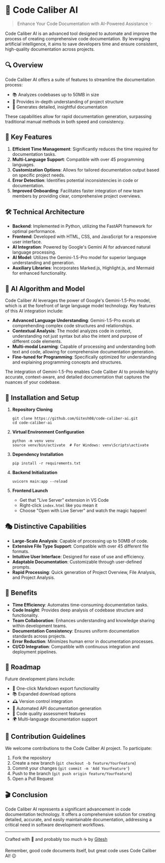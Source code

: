 # 🚀 Code Caliber AI

> Enhance Your Code Documentation with AI-Powered Assistance ✨

Code Caliber AI is an advanced tool designed to automate and improve the process of creating comprehensive code documentation. By leveraging artificial intelligence, it aims to save developers time and ensure consistent, high-quality documentation across projects.

## 🔍 Overview

Code Caliber AI offers a suite of features to streamline the documentation process:

- 📚 Analyzes codebases up to 50MB in size
- 🧠 Provides in-depth understanding of project structure
- 🎨 Generates detailed, insightful documentation

These capabilities allow for rapid documentation generation, surpassing traditional manual methods in both speed and consistency.

## 🌟 Key Features

1. **Efficient Time Management**: Significantly reduces the time required for documentation tasks.
2. **Multi-Language Support**: Compatible with over 45 programming languages.
3. **Customization Options**: Allows for tailored documentation output based on specific project needs.
4. **Error Detection**: Identifies potential inconsistencies in code or documentation.
5. **Improved Onboarding**: Facilitates faster integration of new team members by providing clear, comprehensive project overviews.

## 🛠 Technical Architecture

- **Backend**: Implemented in Python, utilizing the FastAPI framework for optimal performance.
- **Frontend**: Developed with HTML, CSS, and JavaScript for a responsive user interface.
- **AI Integration**: Powered by Google's Gemini AI for advanced natural language processing.
- **AI Model**: Utilizes the Gemini-1.5-Pro model for superior language understanding and generation.
- **Auxiliary Libraries**: Incorporates Marked.js, Highlight.js, and Mermaid for enhanced functionality.

## 🧠 AI Algorithm and Model

Code Caliber AI leverages the power of Google's Gemini-1.5-Pro model, which is at the forefront of large language model technology. Key features of this AI integration include:

- **Advanced Language Understanding**: Gemini-1.5-Pro excels at comprehending complex code structures and relationships.
- **Contextual Analysis**: The model analyzes code in context, understanding not just syntax but also the intent and purpose of different code elements.
- **Multi-modal Learning**: Capable of processing and understanding both text and code, allowing for comprehensive documentation generation.
- **Fine-tuned for Programming**: Specifically optimized for understanding and explaining programming concepts and structures.

The integration of Gemini-1.5-Pro enables Code Caliber AI to provide highly accurate, context-aware, and detailed documentation that captures the nuances of your codebase.

## 🚀 Installation and Setup

1. **Repository Cloning**
   ```
   git clone https://github.com/Gitesh08/code-caliber-ai.git
   cd code-caliber-ai
   ```

2. **Virtual Environment Configuration**
   ```
   python -m venv venv
   source venv/bin/activate  # For Windows: venv\Scripts\activate
   ```

3. **Dependency Installation**
   ```
   pip install -r requirements.txt
   ```

4. **Backend Initialization**
   ```
   uvicorn main:app --reload
   ```

5. **Frontend Launch**
   - Get that "Live Server" extension in VS Code
   - Right-click `index.html` like you mean it
   - Choose "Open with Live Server" and watch the magic happen!

## 🎭 Distinctive Capabilities

- **Large-Scale Analysis**: Capable of processing up to 50MB of code.
- **Extensive File Type Support**: Compatible with over 45 different file formats.
- **Intuitive User Interface**: Designed for ease of use and efficiency.
- **Adaptable Documentation**: Customizable through user-defined prompts.
- **Rapid Processing**: Quick generation of Project Overview, File Analysis, and Project Analysis.

## 💪 Benefits

- **Time Efficiency**: Automates time-consuming documentation tasks.
- **Code Insight**: Provides deep analysis of codebase structure and functionality.
- **Team Collaboration**: Enhances understanding and knowledge sharing within development teams.
- **Documentation Consistency**: Ensures uniform documentation standards across projects.
- **Error Reduction**: Minimizes human error in documentation processes.
- **CI/CD Integration**: Compatible with continuous integration and deployment pipelines.

## 🔮 Roadmap

Future development plans include:

- 📝 One-click Markdown export functionality
- 📚 Expanded download options
- 🕰 Version control integration
- 🤖 Automated API documentation generation
- 🧹 Code quality assessment features
- 🌍 Multi-language documentation support

## 🤝 Contribution Guidelines

We welcome contributions to the Code Caliber AI project. To participate:

1. Fork the repository
2. Create a new branch (`git checkout -b feature/YourFeature`)
3. Commit your changes (`git commit -m 'Add YourFeature'`)
4. Push to the branch (`git push origin feature/YourFeature`)
5. Open a Pull Request

## 🎬 Conclusion

Code Caliber AI represents a significant advancement in code documentation technology. It offers a comprehensive solution for creating detailed, accurate, and easily maintainable documentation, addressing a critical need in software development workflows.

---

Crafted with 💖 and probably too much ☕ by [Gitesh](https://github.com/Gitesh08)

Remember, good code documents itself, but great code uses Code Caliber AI! 😉
